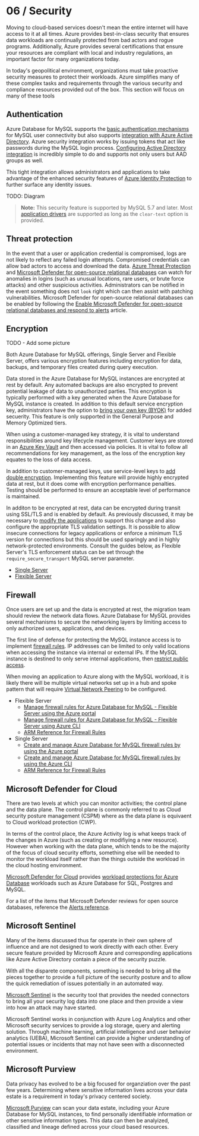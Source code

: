 # 06 / Security

Moving to cloud-based services doesn't mean the entire internet will have access to it at all times. Azure provides best-in-class security that ensures data workloads are continually protected from bad actors and rogue programs. Additionally, Azure provides several certifications that ensure your resources are compliant with local and industry regulations, an important factor for many organizations today.

In today's geopolitical environment, organizations must take proactive security measures to protect their workloads.  Azure simplifies many of these complex tasks and requirements through the various security and compliance resources provided out of the box.  This section will focus on many of these tools

## Authentication

Azure Database for MySQL supports the [basic authentication mechanisms](https://docs.microsoft.com/azure/mysql/howto-create-users) for MySQL user connectivity but also supports [integration with Azure Active Directory](https://docs.microsoft.com/azure/mysql/concepts-azure-ad-authentication). Azure security integration works by issuing tokens that act like passwords during the MySQL login process.  [Configuring Active Directory integration](https://docs.microsoft.com/azure/mysql/howto-configure-sign-in-azure-ad-authentication) is incredibly simple to do and supports not only users but AAD groups as well.

This tight integration allows administrators and applications to take advantage of the enhanced security features of [Azure Identity Protection](https://docs.microsoft.com/azure/active-directory/identity-protection/overview-identity-protection) to further surface any identity issues.

TODO: Diagram

> **Note:** This security feature is supported by MySQL 5.7 and later.  Most [application drivers](https://docs.microsoft.com/azure/mysql/howto-configure-sign-in-azure-ad-authentication) are supported as long as the `clear-text` option is provided.

## Threat protection

In the event that a user or application credential is compromised, logs are not likely to reflect any failed login attempts.  Compromised credentials can allow bad actors to access and download the data. [Azure Threat Protection](https://docs.microsoft.com/azure/mysql/concepts-data-access-and-security-threat-protection) and [Microsoft Defender for open-source relational databases](https://docs.microsoft.com/azure/defender-for-cloud/defender-for-databases-introduction) can watch for anomalies in logins (such as unusual locations, rare users, or brute force attacks) and other suspicious activities.  Administrators can be notified in the event something does not `look` right which can then assist with patching vulnerabilities. Microsoft Defender for open-source relational databases can be enabled by following the [Enable Microsoft Defender for open-source relational databases and respond to alerts](https://docs.microsoft.com/azure/defender-for-cloud/defender-for-databases-usage) article.

## Encryption

TODO - Add some picture

Both Azure Database for MySQL offerings, Single Server and Flexible Server, offers various encryption features including encryption for data, backups, and temporary files created during query execution.

Data stored in the Azure Database for MySQL instances are encrypted at rest by default. Any automated backups are also encrypted to prevent potential leakage of data to unauthorized parties. This encryption is typically performed with a key generated when the Azure Database for MySQL instance is created. In addition to this default service encryption key, administrators have the option to [bring your own key (BYOK)](https://docs.microsoft.com/azure/mysql/concepts-data-encryption-mysql) for added secuerity. This feature is only supported in the General Purpose and Memory Optimized tiers.

When using a customer-managed key strategy, it is vital to understand responsibilities around key lifecycle management. Customer keys are stored in an [Azure Key Vault](https://docs.microsoft.com/azure/key-vault/general/basic-concepts) and then accessed via policies. It is vital to follow all recommendations for key management, as the loss of the encryption key equates to the loss of data access.

In addition to customer-managed keys, use service-level keys to [add double encryption](https://docs.microsoft.com/azure/mysql/concepts-infrastructure-double-encryption).  Implementing this feature will provide highly encrypted data at rest, but it does come with encryption performance penalties. Testing should be performed to ensure an acceptable level of performance is maintained.

In additon to be encrypted at rest, data can be encrypted during transit using SSL/TLS and is enabled by default. As previously discussed, it may be necessary to [modify the applications](https://docs.microsoft.com/azure/mysql/howto-configure-ssl) to support this change and also configure the appropriate TLS validation settings. It is possible to allow insecure connections for legacy applications or enforce a minimum TLS version for connections but this should be used sparingly and in highly network-protected environments. Consult the guides below, as Flexible Server's TLS enforcement status can be set through the `require_secure_transport` MySQL server parameter.

- [Single Server](https://docs.microsoft.com/azure/mysql/concepts-ssl-connection-security)
- [Flexible Server](https://docs.microsoft.com/azure/mysql/flexible-server/how-to-connect-tls-ssl)

## Firewall

Once users are set up and the data is encrypted at rest, the migration team should review the network data flows.  Azure Database for MySQL provides several mechanisms to secure the networking layers by limiting access to only authorized users, applications, and devices.  

The first line of defense for protecting the MySQL instance access is to implement [firewall rules](https://docs.microsoft.com/azure/mysql/concepts-firewall-rules). IP addresses can be limited to only valid locations when accessing the instance via internal or external IPs. If the MySQL instance is destined to only serve internal applications, then [restrict public access](https://docs.microsoft.com/azure/mysql/howto-deny-public-network-access).

When moving an application to Azure along with the MySQL workload, it is likely there will be multiple virtual networks set up in a hub and spoke pattern that will require [Virtual Network Peering](https://docs.microsoft.com/azure/virtual-network/virtual-network-peering-overview) to be configured.

- Flexible Server
  - [Manage firewall rules for Azure Database for MySQL - Flexible Server using the Azure portal](https://docs.microsoft.com/azure/mysql/flexible-server/how-to-manage-firewall-portal)
  - [Manage firewall rules for Azure Database for MySQL - Flexible Server using Azure CLI](https://docs.microsoft.com/azure/mysql/flexible-server/how-to-manage-firewall-cli)
  - [ARM Reference for Firewall Rules](https://docs.microsoft.com/azure/templates/microsoft.dbformysql/flexibleservers/firewallrules?tabs=json)
- Single Server
  - [Create and manage Azure Database for MySQL firewall rules by using the Azure portal](https://docs.microsoft.com/azure/mysql/howto-manage-firewall-using-portal)
  - [Create and manage Azure Database for MySQL firewall rules by using the Azure CLI](https://docs.microsoft.com/azure/mysql/howto-manage-firewall-using-cli)
  - [ARM Reference for Firewall Rules](https://docs.microsoft.com/azure/templates/microsoft.dbformysql/servers/firewallrules?tabs=json)

## Microsoft Defender for Cloud

There are two levels at which you can monitor activities; the control plane and the data plane. The control plane is commonly referred to as Cloud security posture management (CSPM) where as the data plane is equivaent to Cloud workload protection (CWP).

 In terms of the control place, the Azure Activity log is what keeps track of the changes in Azure (such as creating or modifiying a new resource).  However when working with the data plane, which tends to be the majority of the focus of cloud security efforts, something else will be needed to monitor the workload itself rather than the things outside the workload in the cloud hosting environment.

[Microsoft Defender for Cloud](https://docs.microsoft.com/en-us/azure/defender-for-cloud/defender-for-cloud-introduction) provides [workload protections for Azure Database](https://docs.microsoft.com/en-us/azure/defender-for-cloud/quickstart-enable-database-protections) workloads such as Azure Database for SQL, Postgres and MySQL.

For a list of the items that Microsoft Defender reviews for open source databases, reference the [Alerts reference](https://docs.microsoft.com/en-us/azure/defender-for-cloud/alerts-reference#alerts-osrdb).

## Microsoft Sentinel

Many of the items discussed thus far operate in their own sphere of influence and are not designed to work directly with each other. Every secure feature provided by Microsoft Azure and corresponding applications like Azure Active Directory contain a piece of the security puzzle.  

With all the disparete components, something is needed to bring all the pieces together to provide a full picture of the security posture and to allow the quick remediation of issues potentially in an automated way.

[Microsoft Sentinel](https://docs.microsoft.com/en-us/azure/sentinel/overview) is the security tool that provides the needed connectors to bring all your security log data into one place and then provide a view into how an attack may have started.

Microsoft Sentinel works in conjunction with Azure Log Analytics and other Microsoft security services to provide a log storage, query and alerting solution.  Through machine learning, artificial intelligence and user behavior analytics (UEBA), Microsoft Sentinel can provide a higher understanding of potential issues or incidents that may not have seen with a disconnected environment.

## Microsoft Purview

Data privacy has evolved to be a big focused for organziation over the past few years.  Determining where sensitive information lives across your data estate is a requirement in today's privacy centered society.

[Microsoft Purview](https://docs.microsoft.com/en-us/azure/purview/overview) can scan your data estate, including your Azure Database for MySQL instances, to find personally identifiable information or other sensitive information types.  This data can then be analyized, classified and lineage defined across your cloud based resources.
